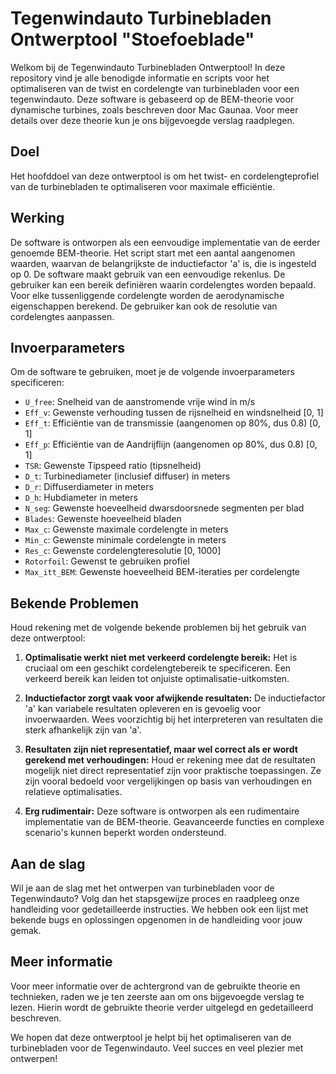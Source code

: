 # Tegenwindauto Turbinebladen Ontwerptool "Stoefoeblade"

Welkom bij de Tegenwindauto Turbinebladen Ontwerptool! In deze repository vind je alle benodigde informatie en scripts voor het optimaliseren van de twist en cordelengte van turbinebladen voor een tegenwindauto. Deze software is gebaseerd op de BEM-theorie voor dynamische turbines, zoals beschreven door Mac Gaunaa. Voor meer details over deze theorie kun je ons bijgevoegde verslag raadplegen.

## Doel

Het hoofddoel van deze ontwerptool is om het twist- en cordelengteprofiel van de turbinebladen te optimaliseren voor maximale efficiëntie.

## Werking

De software is ontworpen als een eenvoudige implementatie van de eerder genoemde BEM-theorie. Het script start met een aantal aangenomen waarden, waarvan de belangrijkste de inductiefactor 'a' is, die is ingesteld op 0. De software maakt gebruik van een eenvoudige rekenlus. De gebruiker kan een bereik definiëren waarin cordelengtes worden bepaald. Voor elke tussenliggende cordelengte worden de aerodynamische eigenschappen berekend. De gebruiker kan ook de resolutie van cordelengtes aanpassen.

## Invoerparameters

Om de software te gebruiken, moet je de volgende invoerparameters specificeren:

- `U_free`: Snelheid van de aanstromende vrije wind in m/s
- `Eff_v`: Gewenste verhouding tussen de rijsnelheid en windsnelheid [0, 1]
- `Eff_t`: Efficiëntie van de transmissie (aangenomen op 80%, dus 0.8) [0, 1]
- `Eff_p`: Efficiëntie van de Aandrijflijn (aangenomen op 80%, dus 0.8) [0, 1]
- `TSR`: Gewenste Tipspeed ratio (tipsnelheid)
- `D_t`: Turbinediameter (inclusief diffuser) in meters
- `D_r`: Diffuserdiameter in meters
- `D_h`: Hubdiameter in meters
- `N_seg`: Gewenste hoeveelheid dwarsdoorsnede segmenten per blad
- `Blades`: Gewenste hoeveelheid bladen
- `Max_c`: Gewenste maximale cordelengte in meters
- `Min_c`: Gewenste minimale cordelengte in meters
- `Res_c`: Gewenste cordelengteresolutie [0, 1000]
- `Rotorfoil`: Gewenst te gebruiken profiel
- `Max_itt_BEM`: Gewenste hoeveelheid BEM-iteraties per cordelengte

## Bekende Problemen

Houd rekening met de volgende bekende problemen bij het gebruik van deze ontwerptool:

1. **Optimalisatie werkt niet met verkeerd cordelengte bereik:** Het is cruciaal om een geschikt cordelengtebereik te specificeren. Een verkeerd bereik kan leiden tot onjuiste optimalisatie-uitkomsten.

2. **Inductiefactor zorgt vaak voor afwijkende resultaten:** De inductiefactor 'a' kan variabele resultaten opleveren en is gevoelig voor invoerwaarden. Wees voorzichtig bij het interpreteren van resultaten die sterk afhankelijk zijn van 'a'.

3. **Resultaten zijn niet representatief, maar wel correct als er wordt gerekend met verhoudingen:** Houd er rekening mee dat de resultaten mogelijk niet direct representatief zijn voor praktische toepassingen. Ze zijn vooral bedoeld voor vergelijkingen op basis van verhoudingen en relatieve optimalisaties.

4. **Erg rudimentair:** Deze software is ontworpen als een rudimentaire implementatie van de BEM-theorie. Geavanceerde functies en complexe scenario's kunnen beperkt worden ondersteund.

## Aan de slag

Wil je aan de slag met het ontwerpen van turbinebladen voor de Tegenwindauto? Volg dan het stapsgewijze proces en raadpleeg onze handleiding voor gedetailleerde instructies. We hebben ook een lijst met bekende bugs en oplossingen opgenomen in de handleiding voor jouw gemak.

## Meer informatie

Voor meer informatie over de achtergrond van de gebruikte theorie en technieken, raden we je ten zeerste aan om ons bijgevoegde verslag te lezen. Hierin wordt de gebruikte theorie verder uitgelegd en gedetailleerd beschreven.

We hopen dat deze ontwerptool je helpt bij het optimaliseren van de turbinebladen voor de Tegenwindauto. Veel succes en veel plezier met ontwerpen!
